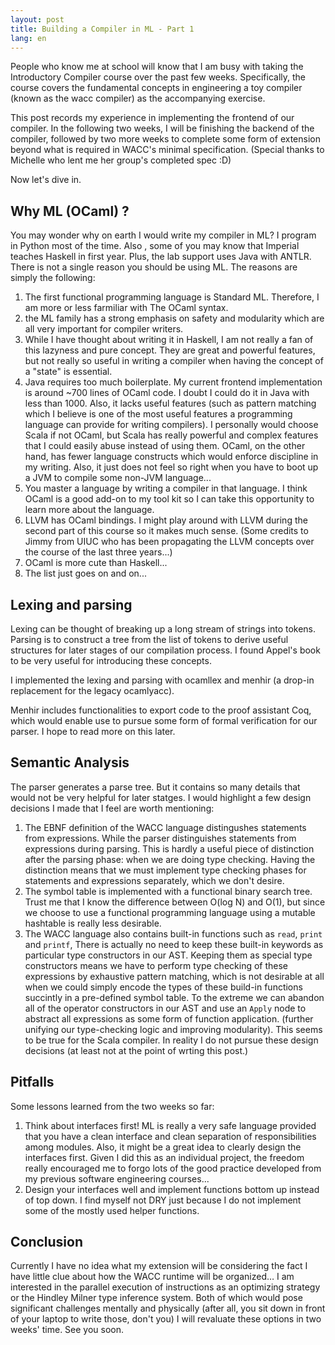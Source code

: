 ```yaml
---
layout: post
title: Building a Compiler in ML - Part 1
lang: en
---
```


People who know me at school will know that I am busy with taking the Introductory Compiler course over the past few weeks. Specifically, the course covers the fundamental concepts in engineering a toy compiler (known as the wacc compiler) as the accompanying exercise.

This post records my experience in implementing the frontend of our compiler. In the following two weeks, I will be finishing the backend of the compiler, followed by two more weeks to complete some form of extension beyond what is required in WACC's minimal specification. (Special thanks to Michelle who lent me her group's completed spec :D)

Now let's dive in.

## Why ML (OCaml) ?

You may wonder why on earth I would write my compiler in ML? I program in Python most of the time. Also , some of you may know that Imperial teaches Haskell in first year. Plus, the lab support uses Java with ANTLR. There is not a single reason you should be using ML. The reasons are simply the following:

1. The first functional programming language is Standard ML. Therefore, I am more or less farmiliar with The OCaml syntax.
2. the ML family has a strong emphasis on safety and modularity which are all very important for compiler writers.
3. While I have thought about writing it in Haskell, I am not really a fan of this lazyness and pure concept. They are great and powerful features, but not really so useful in writing a compiler when having the concept of a "state" is essential.
4. Java requires too much boilerplate. My current frontend implementation is around ~700 lines of OCaml code. I doubt I could do it in Java with less than 1000. Also, it lacks useful features (such as pattern matching which I believe is one of the most useful features a programming language can provide for writing compilers). I personally would choose Scala if not OCaml, but Scala has really powerful and complex features that I could easily abuse instead of using them. OCaml, on the other hand, has fewer language constructs which would enforce discipline in my writing. Also, it just does not feel so right when you have to boot up a JVM to compile some non-JVM language...
5. You master a language by writing a compiler in that language. I think OCaml is a good add-on to my tool kit so I can take this opportunity to learn more about the language.
6. LLVM has OCaml bindings. I might play around with LLVM during the second part of this course so it makes much sense. (Some credits to Jimmy from UIUC who has been propagating the LLVM concepts over the course of the last three years...)
7. OCaml is more cute than Haskell...
8. The list just goes on and on...

## Lexing and parsing

Lexing can be thought of breaking up a long stream of strings into tokens. Parsing is to construct a tree from the list of  tokens to derive useful structures for later stages of our compilation process. I found Appel's book to be very useful for introducing these concepts.

I implemented the lexing and parsing with ocamllex and menhir (a drop-in replacement for the legacy ocamlyacc). 

Menhir includes functionalities to export code to the proof assistant Coq, which would enable use to pursue some form of formal verification for our parser. I hope to read more on this later.

## Semantic Analysis

The parser generates a parse tree. But it contains so many details that would not be very helpful for later statges. I would highlight a few design decisions I made that I feel are worth mentioning:

1. The EBNF definition of the WACC language distingushes statements from expressions. While the parser distinguishes statements from expressions during parsing. This is hardly a useful piece of distinction after the parsing phase: when we are doing type checking. Having the distinction means that we must implement type checking phases for statements and expressions separately, which we don't desire.
2. The symbol table is implemented with a functional binary search tree. Trust me that I know the difference between O(log N) and O(1), but since we choose to use a functional programming language using a mutable hashtable is really less desirable.
3. The WACC language also contains built-in functions such as `read`, `print` and `printf`, There is actually no need to keep these built-in keywords as particular type constructors in our AST. Keeping them as special type constructors means we have to perform type checking of these expressions by exhaustive pattern matching, which is not desirable at all when we could simply encode the types of these build-in functions succintly in a pre-defined symbol table. To the extreme we can abandon all of the operator constructors in our AST and use an `Apply` node to abstract all expressions as some form of function application. (further unifying our type-checking logic and improving modularity). This seems to be true for the Scala compiler. In reality I do not pursue these design decisions (at least not at the point of wrting this post.)

## Pitfalls

Some lessons learned from the two weeks so far:

1. Think about interfaces first! ML is really a very safe language provided that you have a clean interface and clean separation of responsibilities among modules. Also, it might be a great idea to clearly design the interfaces first. Given I did this as an individual project, the freedom really encouraged me to forgo lots of the good practice developed from my previous software engineering courses...
2. Design your interfaces well and implement functions bottom up instead of top down. I find myself not DRY just because I do not implement some of the mostly used helper functions.


## Conclusion

Currently I have no idea what my extension will be considering the fact I have little clue about how the WACC runtime will be organized… I am interested in the parallel execution of instructions as an optimizing strategy or the Hindley Milner type inference system. Both of which would pose significant challenges mentally and physically (after all, you sit down in front of your laptop to write those, don't you)  I will revaluate these options in two weeks' time. See you soon.
